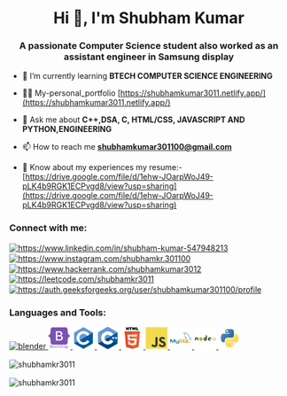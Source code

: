 <h1 align="center">Hi 👋, I'm Shubham Kumar</h1>
<h3 align="center">A passionate Computer Science student also worked as an assistant engineer in Samsung display</h3>

- 🌱 I’m currently learning **BTECH COMPUTER SCIENCE ENGINEERING**

- 👨‍💻 My-personal_portfolio [https://shubhamkumar3011.netlify.app/](https://shubhamkumar3011.netlify.app/)

- 💬 Ask me about **C++,DSA, C, HTML/CSS, JAVASCRIPT AND PYTHON,ENGINEERING**

- 📫 How to reach me **shubhamkumar301100@gmail.com**

- 📄 Know about my experiences my resume:- [https://drive.google.com/file/d/1ehw-JOarpWoJ49-pLK4b9RGK1ECPvgd8/view?usp=sharing](https://drive.google.com/file/d/1ehw-JOarpWoJ49-pLK4b9RGK1ECPvgd8/view?usp=sharing)

<h3 align="left">Connect with me:</h3>
<p align="left">
<a href="https://linkedin.com/in/https://www.linkedin.com/in/shubham-kumar-547948213" target="blank"><img align="center" src="https://raw.githubusercontent.com/rahuldkjain/github-profile-readme-generator/master/src/images/icons/Social/linked-in-alt.svg" alt="https://www.linkedin.com/in/shubham-kumar-547948213" height="30" width="40" /></a>
<a href="https://instagram.com/https://www.instagram.com/shubhamkr.301100" target="blank"><img align="center" src="https://raw.githubusercontent.com/rahuldkjain/github-profile-readme-generator/master/src/images/icons/Social/instagram.svg" alt="https://www.instagram.com/shubhamkr.301100" height="30" width="40" /></a>
<a href="https://www.hackerrank.com/shubhamkumar3012" target="blank"><img align="center" src="https://raw.githubusercontent.com/rahuldkjain/github-profile-readme-generator/master/src/images/icons/Social/hackerrank.svg" alt="https://www.hackerrank.com/shubhamkumar3012" height="30" width="40" /></a>
<a href="https://www.leetcode.com/https://leetcode.com/shubhamkr3011" target="blank"><img align="center" src="https://raw.githubusercontent.com/rahuldkjain/github-profile-readme-generator/master/src/images/icons/Social/leet-code.svg" alt="https://leetcode.com/shubhamkr3011" height="30" width="40" /></a>
<a href="https://auth.geeksforgeeks.org/user/https://auth.geeksforgeeks.org/user/shubhamkumar301100/profile" target="blank"><img align="center" src="https://raw.githubusercontent.com/rahuldkjain/github-profile-readme-generator/master/src/images/icons/Social/geeks-for-geeks.svg" alt="https://auth.geeksforgeeks.org/user/shubhamkumar301100/profile" height="30" width="40" /></a>
</p>

<h3 align="left">Languages and Tools:</h3>
<p align="left"> <a href="https://www.blender.org/" target="_blank" rel="noreferrer"> <img src="https://download.blender.org/branding/community/blender_community_badge_white.svg" alt="blender" width="40" height="40"/> </a> <a href="https://getbootstrap.com" target="_blank" rel="noreferrer"> <img src="https://raw.githubusercontent.com/devicons/devicon/master/icons/bootstrap/bootstrap-plain-wordmark.svg" alt="bootstrap" width="40" height="40"/> </a> <a href="https://www.cprogramming.com/" target="_blank" rel="noreferrer"> <img src="https://raw.githubusercontent.com/devicons/devicon/master/icons/c/c-original.svg" alt="c" width="40" height="40"/> </a> <a href="https://www.w3schools.com/cpp/" target="_blank" rel="noreferrer"> <img src="https://raw.githubusercontent.com/devicons/devicon/master/icons/cplusplus/cplusplus-original.svg" alt="cplusplus" width="40" height="40"/> </a> <a href="https://www.w3.org/html/" target="_blank" rel="noreferrer"> <img src="https://raw.githubusercontent.com/devicons/devicon/master/icons/html5/html5-original-wordmark.svg" alt="html5" width="40" height="40"/> </a> <a href="https://developer.mozilla.org/en-US/docs/Web/JavaScript" target="_blank" rel="noreferrer"> <img src="https://raw.githubusercontent.com/devicons/devicon/master/icons/javascript/javascript-original.svg" alt="javascript" width="40" height="40"/> </a> <a href="https://www.mysql.com/" target="_blank" rel="noreferrer"> <img src="https://raw.githubusercontent.com/devicons/devicon/master/icons/mysql/mysql-original-wordmark.svg" alt="mysql" width="40" height="40"/> </a> <a href="https://nodejs.org" target="_blank" rel="noreferrer"> <img src="https://raw.githubusercontent.com/devicons/devicon/master/icons/nodejs/nodejs-original-wordmark.svg" alt="nodejs" width="40" height="40"/> </a> <a href="https://www.python.org" target="_blank" rel="noreferrer"> <img src="https://raw.githubusercontent.com/devicons/devicon/master/icons/python/python-original.svg" alt="python" width="40" height="40"/> </a> </p>

<p><img align="center" src="https://github-readme-stats.vercel.app/api/top-langs?username=shubhamkr3011&show_icons=true&locale=en&layout=compact" alt="shubhamkr3011" /></p>

<p><img align="center" src="https://github-readme-streak-stats.herokuapp.com/?user=shubhamkr3011&" alt="shubhamkr3011" /></p>

